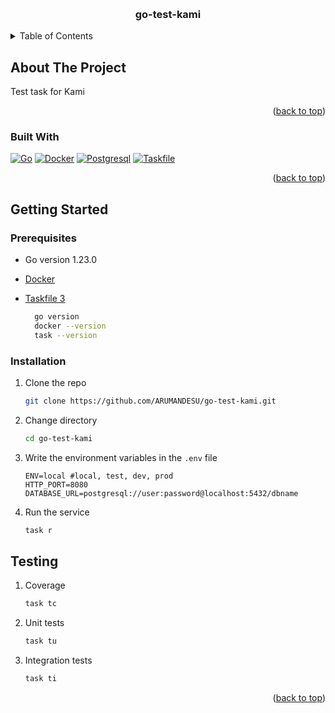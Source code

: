 <!-- Improved compatibility of back to top link: See: https://github.com/othneildrew/Best-README-Template/pull/73 -->
<a id="readme-top"></a>


<!-- PROJECT LOGO -->
<br />
<div align="center">

<h3 align="center">go-test-kami</h3>

</div>



<!-- TABLE OF CONTENTS -->
<details>
  <summary>Table of Contents</summary>
  <ol>
    <li>
      <a href="#about-the-project">About The Project</a>
      <ul>
        <li><a href="#built-with">Built With</a></li>
      </ul>
    </li>
    <li>
      <a href="#getting-started">Getting Started</a>
      <ul>
        <li><a href="#prerequisites">Prerequisites</a></li>
        <li><a href="#installation">Installation</a></li>
      </ul>
    </li>
  </ol>
</details>



<!-- ABOUT THE PROJECT -->
## About The Project
Test task for Kami

<p align="right">(<a href="#readme-top">back to top</a>)</p>



### Built With

[![Go][go-shield]][go-url]    [![Docker][docker-shield]][docker-url]    [![Postgresql][postgresql-shield]][postgresql-url]    [![Taskfile][taskfile-shield]][taskfile-url]    


<p align="right">(<a href="#readme-top">back to top</a>)</p>


<!-- GETTING STARTED -->
## Getting Started
### Prerequisites

* Go version 1.23.0
* [Docker](https://www.docker.com/get-started)
* [Taskfile 3](https://taskfile.dev/installation/) 

  ```sh
    go version
    docker --version
    task --version
  ```

### Installation

1. Clone the repo
   ```sh
   git clone https://github.com/ARUMANDESU/go-test-kami.git
   ```
2. Change directory
   ```sh
   cd go-test-kami
   ```
3. Write the environment variables in the `.env` file
   ```dotenv
   ENV=local #local, test, dev, prod
   HTTP_PORT=8080
   DATABASE_URL=postgresql://user:password@localhost:5432/dbname
   ```
4. Run the service
   ```sh
   task r
   ```

## Testing

1. Coverage 
   ```sh
   task tc
   ```
2. Unit tests
   ```sh
   task tu
   ```
3. Integration tests
   ```sh
   task ti
   ```


<p align="right">(<a href="#readme-top">back to top</a>)</p>



<!-- MARKDOWN LINKS & IMAGES -->
<!-- https://www.markdownguide.org/basic-syntax/#reference-style-links -->
[go-url]: https://golang.org/
[docker-url]: https://www.docker.com/
[taskfile-url]: https://taskfile.dev/
[postgresql-url]: https://www.postgresql.org/

[go-shield]: https://img.shields.io/badge/Go-00ADD8?style=for-the-badge&logo=go&logoColor=white
[docker-shield]: https://img.shields.io/badge/Docker-2496ED?style=for-the-badge&logo=docker&logoColor=white
[taskfile-shield]: https://img.shields.io/badge/Taskfile-00ADD8?style=for-the-badge&logo=go&logoColor=white
[postgresql-shield]: https://img.shields.io/badge/Postgresql-336791?style=for-the-badge&logo=postgresql&logoColor=white
